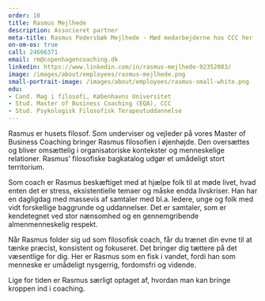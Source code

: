 ```yaml
---
order: 10
title: Rasmus Mejlhede
description: Associeret partner
meta-title: Rasmus Pedersbæk Mejlhede - Mød medarbejderne hos CCC her
on-om-os: true
call: 24666371
email: rm@copenhagencoaching.dk 
linkedin: https://www.linkedin.com/in/rasmus-mejlhede-92352083/
image: /images/about/employees/rasmus-mejlhede.png
small-portrait-image: /images/about/employees/rasmus-small-white.png
edu:
- Cand. Mag i filosofi, Københavns Universitet
- Stud. Master of Business Coaching (EQA), CCC
- Stud. Psykologisk Filosofisk Terapeutuddannelse
---
```

Rasmus er husets filosof. Som underviser og vejleder på vores Master of Business Coaching bringer Rasmus filosofien i øjenhøjde. Den oversættes og bliver omsættelig i organisatoriske kontekster og menneskelige relationer. Rasmus’ filosofiske bagkatalog udgør et umådeligt stort territorium.

Som coach er Rasmus beskæftiget med at hjælpe folk til at møde livet, hvad enten det er stress, eksistentielle temaer og måske endda livskriser. Han har en dagligdag med massevis af samtaler med bl.a. ledere, unge og folk med vidt forskellige baggrunde og uddannelser. Det er samtaler, som er kendetegnet ved stor nænsomhed og en gennemgribende almenmenneskelig respekt.

Når Rasmus folder sig ud som filosofisk coach, får du trænet din evne til at tænke præcist, konsistent og fokuseret. Det bringer dig tættere på det væsentlige for dig. Her er Rasmus som en fisk i vandet, fordi han som menneske er umådeligt nysgerrig, fordomsfri og vidende.

Lige for tiden er Rasmus særligt optaget af, hvordan man kan bringe kroppen ind i coaching.